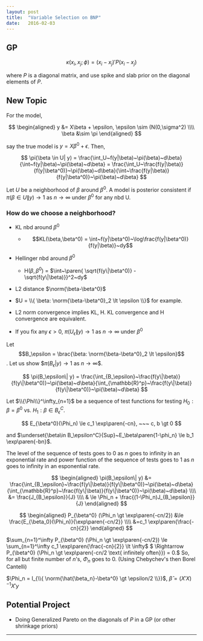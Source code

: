 ```yaml
---
layout: post
title:  "Variable Selection on BNP"
date:   2016-02-03
---
```


## GP

$$
  \kappa(x_i,x_j;\phi) = (x_i-x_j)' P (x_i-x_j)
$$

where $P$ is a diagonal matrix, and use spike and slab prior on the diagonal
elements of $P$. 

## New Topic

For the model,

$$
\begin{aligned}
  y &= X\beta + \epsilon, \epsilon \sim (N(0,\sigma^2) \\\\
  \beta &\sim \pi
\end{aligned}
$$

say the true model is $y = X\beta^0 + \epsilon$. Then,

$$
  \pi(\beta \in U| y) = \frac{\int_U~f(y|\beta)~\pi(\beta)~d\beta}{\int~f(y|\beta)~\pi(\beta)~d\beta} = \frac{\int_U~\frac{f(y|\beta)}{f(y|\beta^0)}~\pi(\beta)~d\beta}{\int~\frac{f(y|\beta)}{f(y|\beta^0)}~\pi(\beta)~d\beta}
$$

Let $U$ be a neighborhood of $\beta$ around $\beta^0$. A model is posterior consistent if $\pi(\beta \in U\|y) \rightarrow 1$ as $n\rightarrow\infty$ under $\beta^0$ for any nbd U.

### How do we choose a neighborhood?

- KL nbd around $\beta^0$  
    - $$KL(\beta,\beta^0) = \int~f(y|\beta^0)~\log\frac{f(y|\beta^0)}{f(y|\beta)}~dy$$
- Hellinger nbd around $\beta^0$
    - H($\beta,\beta^0$) = $\int~\paren{ \sqrt{f(y\|\beta^0)} - \sqrt{f(y\|\beta)}}^2~dy$
- L2 distance $\norm{\beta-\beta^0}$

- $U = \\{ \beta: \norm{\beta-\beta^0}_2 \lt \epsilon \\}$ for example.
- L2 norm convergence implies KL, H. KL convergence and H convergence are equivalent.
- If you fix any $\epsilon \gt 0$, $\pi(U_\epsilon\|y) \rightarrow 1$ as $n\rightarrow\infty$ under $\beta^0$

Let $$B_\epsilon = \brac{\beta: \norm{\beta-\beta^0}_2 \lt \epsilon}$$.
Let us show $$\pi(B_\epsilon | y) \rightarrow 1$ as $n\rightarrow\infty$$.

$$
  \pi(B_\epsilon\| y) = \frac{\int_{B_\epsilon}~\frac{f(y\|\beta)}{f(y\|\beta^0)}~\pi(\beta)~d\beta}{\int_{\mathbb{R}^p}~\frac{f(y\|\beta)}{f(y\|\beta^0)}~\pi(\beta)~d\beta}
$$

Let $\\{\Phi\\}^\infty_{n=1}$ be a sequence of test functions for testing $H_0:\beta=\beta^0$ vs. $H_1: \beta \in B_\epsilon^C$.

$$
  E_{\beta^0}(\Phi_n) \le c_1 \exp\paren{-cn}, ~~~ c, b \gt 0
$$

and $\underset{\beta\in B_\epsilon^C}{Sup}~E_\beta\paren{1-\phi_n} \le b_1 \exp\paren{-bn}$.

The level of the sequence of tests goes to 0 as $n$ goes to infinity in an exponential rate 
and power function of the sequence of tests goes to 1 as $n$ goes to infinity in an esponential rate.

$$
\begin{aligned}
  \pi(B_\epsilon\| y) &= \frac{\int_{B_\epsilon}~\frac{f(y\|\beta)}{f(y\|\beta^0)}~\pi(\beta)~d\beta}{\int_{\mathbb{R}^p}~\frac{f(y\|\beta)}{f(y\|\beta^0)}~\pi(\beta)~d\beta} \\\\
  &= \frac{J_{B_\epsilon}}{J} \\\\
  & \le \Phi_n + \frac{(1-\Phi_n)J_{B_\epsilon}}{J}
\end{aligned}
$$

$$
\begin{aligned}
  P_{\beta^0} (\Phi_n \gt \exp\paren{-cn/2}) &\le \frac{E_{\beta_0}(\Phi_n)}{\exp\paren{-cn/2}} \\\\
  &=c_1 \exp\paren{\frac{-cn}{2}}
\end{aligned}
$$

$\sum_{n=1}^\infty P_{\beta^0} (\Phi_n \gt \exp\paren{-cn/2}) \le \sum_{n=1}^\infty c_1 \exp\paren{\frac{-cn}{2}} \lt \infty$ $ \Rightarrow P_{\beta^0} (\Phi_n \gt \exp\paren{-cn/2 \text{ infinitely often}}) = 0.$ So, for all but finite number of $n$'s, $\Phi_n$ goes to 0. (Using Chebychev's then Borel Cantelli)

$\Phi_n = I_{\\{ \norm{\hat{\beta_n}-\beta^0} \gt \epsilon/2 \\}}$, $\hat\beta = (X'X)^{-1}X'y$


## Potential Project

- Doing Generalized Pareto on the diagonals of $P$ in a GP (or other shrinkage priors)

***
